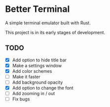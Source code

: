 # Better Terminal

A simple terminal emulator built with Rust.

This project is in its early stages of development.

## TODO

- [x] Add option to hide title bar
- [x] Make a settings window
- [x] Add color schemes
- [ ] Make it faster
- [ ] Add background opacity
- [x] Add option to change the font
- [ ] Add zooming in / out
- [ ] Fix bugs
